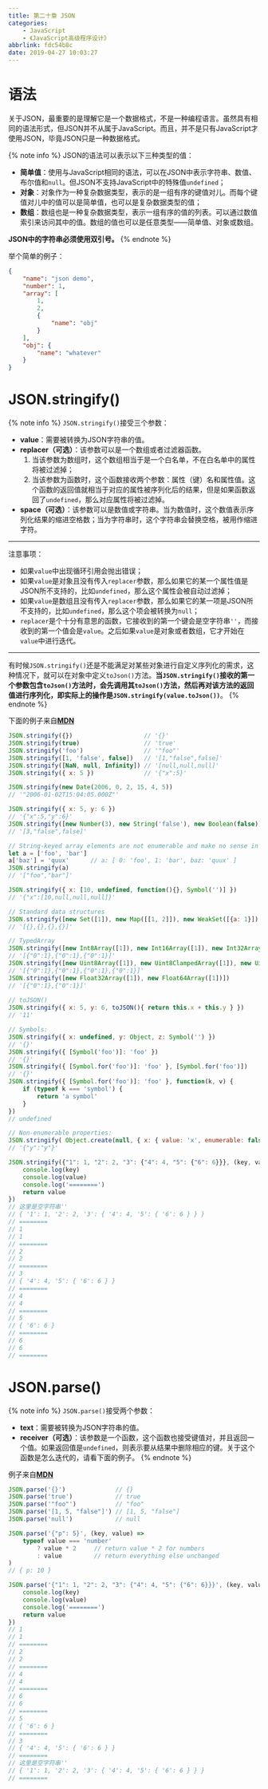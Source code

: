 ```yaml
---
title: 第二十章 JSON
categories:
    - JavaScript
    - 《JavaScript高级程序设计》
abbrlink: fdc54b8c
date: 2019-04-27 10:03:27
---
```


# 语法

关于JSON，最重要的是理解它是一个数据格式，不是一种编程语言。虽然具有相同的语法形式，但JSON并不从属于JavaScript。而且，并不是只有JavaScript才使用JSON，毕竟JSON只是一种数据格式。

{% note info %}
JSON的语法可以表示以下三种类型的值：
- **简单值**：使用与JavaScript相同的语法，可以在JSON中表示字符串、数值、布尔值和`null`。但JSON不支持JavaScript中的特殊值`undefined`；
- **对象**：对象作为一种复杂数据类型，表示的是一组有序的键值对儿。而每个键值对儿中的值可以是简单值，也可以是复杂数据类型的值；
- **数组**：数组也是一种复杂数据类型，表示一组有序的值的列表。可以通过数值索引来访问其中的值。数组的值也可以是任意类型——简单值、对象或数组。

**JSON中的字符串必须使用双引号。**
{% endnote %}

举个简单的例子：

```json
{
    "name": "json demo",
    "number": 1,
    "array": [
        1,
        2,
        {
            "name": "obj"
        }
    ],
    "obj": {
        "name": "whatever"
    }
}
```

# JSON.stringify()

{% note info %}
`JSON.stringify()`接受三个参数：
- **value**：需要被转换为JSON字符串的值。
- **replacer（可选）**：该参数可以是一个数组或者过滤器函数。
    1. 当该参数为数组时，这个数组相当于是一个白名单，不在白名单中的属性将被过滤掉；
    2. 当该参数为函数时，这个函数接收两个参数：属性（键）名和属性值。这个函数的返回值就相当于对应的属性被序列化后的结果，但是如果函数返回了`undefined`，那么对应属性将被过滤掉。
- **space（可选）**：该参数可以是数值或字符串。当为数值时，这个数值表示序列化结果的缩进空格数；当为字符串时，这个字符串会替换空格，被用作缩进字符。

---
注意事项：
- 如果`value`中出现循环引用会抛出错误；
- 如果`value`是对象且没有传入`replacer`参数，那么如果它的某一个属性值是JSON所不支持的，比如`undefined`，那么这个属性会被自动过滤掉；
- 如果`value`是数组且没有传入`replacer`参数，那么如果它的某一项是JSON所不支持的，比如`undefined`，那么这个项会被转换为`null`；
- `replacer`是个十分有意思的函数，它接收到的第一个键会是空字符串`''`，而接收到的第一个值会是`value`。之后如果`value`是对象或者数组，它才开始在`value`中进行迭代。

---
有时候`JSON.stringify()`还是不能满足对某些对象进行自定义序列化的需求，这种情况下，就可以在对象中定义`toJson()`方法。**当`JSON.stringify()`接收的第一个参数包含`toJson()`方法时，会先调用其`toJson()`方法，然后再对该方法的返回值进行序列化，即实际上的操作是`JSON.stringify(value.toJson())`**。
{% endnote %}

下面的例子来自[**MDN**](https://developer.mozilla.org/en-US/docs/Web/JavaScript/Reference/Global_Objects/JSON/stringify)

```js
JSON.stringify({})                    // '{}'
JSON.stringify(true)                  // 'true'
JSON.stringify('foo')                 // '"foo"'
JSON.stringify([1, 'false', false])   // '[1,"false",false]'
JSON.stringify([NaN, null, Infinity]) // '[null,null,null]'
JSON.stringify({ x: 5 })              // '{"x":5}'

JSON.stringify(new Date(2006, 0, 2, 15, 4, 5)) 
// '"2006-01-02T15:04:05.000Z"'

JSON.stringify({ x: 5, y: 6 })
// '{"x":5,"y":6}'
JSON.stringify([new Number(3), new String('false'), new Boolean(false)])
// '[3,"false",false]'

// String-keyed array elements are not enumerable and make no sense in JSON
let a = ['foo', 'bar']
a['baz'] = 'quux'      // a: [ 0: 'foo', 1: 'bar', baz: 'quux' ]
JSON.stringify(a) 
// '["foo","bar"]'

JSON.stringify({ x: [10, undefined, function(){}, Symbol('')] }) 
// '{"x":[10,null,null,null]}' 

// Standard data structures
JSON.stringify([new Set([1]), new Map([[1, 2]]), new WeakSet([{a: 1}]), new WeakMap([[{a: 1}, 2]])])
// '[{},{},{},{}]'

// TypedArray
JSON.stringify([new Int8Array([1]), new Int16Array([1]), new Int32Array([1])])
// '[{"0":1},{"0":1},{"0":1}]'
JSON.stringify([new Uint8Array([1]), new Uint8ClampedArray([1]), new Uint16Array([1]), new Uint32Array([1])])
// '[{"0":1},{"0":1},{"0":1},{"0":1}]'
JSON.stringify([new Float32Array([1]), new Float64Array([1])])
// '[{"0":1},{"0":1}]'
 
// toJSON()
JSON.stringify({ x: 5, y: 6, toJSON(){ return this.x + this.y } })
// '11'

// Symbols:
JSON.stringify({ x: undefined, y: Object, z: Symbol('') })
// '{}'
JSON.stringify({ [Symbol('foo')]: 'foo' })
// '{}'
JSON.stringify({ [Symbol.for('foo')]: 'foo' }, [Symbol.for('foo')])
// '{}'
JSON.stringify({ [Symbol.for('foo')]: 'foo' }, function(k, v) {
    if (typeof k === 'symbol') {
        return 'a symbol'
    }
})
// undefined

// Non-enumerable properties:
JSON.stringify( Object.create(null, { x: { value: 'x', enumerable: false }, y: { value: 'y', enumerable: true } }) )
// '{"y":"y"}'

JSON.stringify({"1": 1, "2": 2, "3": {"4": 4, "5": {"6": 6}}}, (key, value) => {
    console.log(key)
    console.log(value)
    console.log('========')
    return value
})
// 这里是空字符串''
// { '1': 1, '2': 2, '3': { '4': 4, '5': { '6': 6 } } }
// ========
// 1
// 1
// ========
// 2
// 2
// ========
// 3
// { '4': 4, '5': { '6': 6 } }
// ========
// 4
// 4
// ========
// 5
// { '6': 6 }
// ========
// 6
// 6
// ========
```

# JSON.parse()

{% note info %}
`JSON.parse()`接受两个参数：
- **text**：需要被转换为JSON字符串的值。
- **receiver（可选）**：该参数是一个函数，这个函数也接受键值对，并且返回一个值。如果返回值是`undefined`，则表示要从结果中删除相应的键。关于这个函数是怎么迭代的，请看下面的例子。
{% endnote %}

例子来自[**MDN**](https://developer.mozilla.org/en-US/docs/Web/JavaScript/Reference/Global_Objects/JSON/parse)

```js
JSON.parse('{}')              // {}
JSON.parse('true')            // true
JSON.parse('"foo"')           // "foo"
JSON.parse('[1, 5, "false"]') // [1, 5, "false"]
JSON.parse('null')            // null

JSON.parse('{"p": 5}', (key, value) =>
    typeof value === 'number'
        ? value * 2     // return value * 2 for numbers
        : value         // return everything else unchanged
)
// { p: 10 }

JSON.parse('{"1": 1, "2": 2, "3": {"4": 4, "5": {"6": 6}}}', (key, value) => {
    console.log(key)
    console.log(value)
    console.log('========')
    return value
})
// 1
// 1
// ========
// 2
// 2
// ========
// 4
// 4
// ========
// 6
// 6
// ========
// 5
// { '6': 6 }
// ========
// 3
// { '4': 4, '5': { '6': 6 } }
// ========
// 这里是空字符串''
// { '1': 1, '2': 2, '3': { '4': 4, '5': { '6': 6 } } }
// ========
```